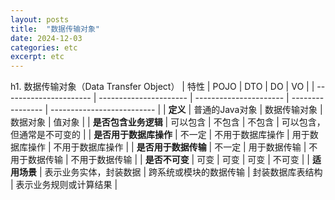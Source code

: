 ```yaml
---
layout: posts
title:  "数据传输对象"
date: 2024-12-03
categories: etc
excerpt: etc
---
```

h1. 数据传输对象（Data Transfer Object）
| 特性                   | POJO                   | DTO                    | DO               | VO                         |
| ---------------------- | ---------------------- | ---------------------- | ---------------- | -------------------------- |
| **定义**               | 普通的Java对象         | 数据传输对象           | 数据对象         | 值对象                     |
| **是否包含业务逻辑**   | 可以包含               | 不包含                 | 不包含           | 可以包含，但通常是不可变的 |
| **是否用于数据库操作** | 不一定                 | 不用于数据库操作       | 用于数据库操作   | 不用于数据库操作           |
| **是否用于数据传输**   | 不一定                 | 用于数据传输           | 不用于数据传输   | 不用于数据传输             |
| **是否不可变**         | 可变                   | 可变                   | 可变             | 不可变                     |
| **适用场景**           | 表示业务实体，封装数据 | 跨系统或模块的数据传输 | 封装数据库表结构 | 表示业务规则或计算结果     |